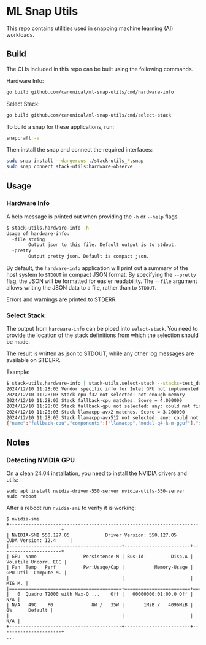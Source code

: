 # ML Snap Utils

This repo contains utilities used in snapping machine learning (AI) workloads.

## Build

The CLIs included in this repo can be built using the following commands.

Hardware Info:

```bash
go build github.com/canonical/ml-snap-utils/cmd/hardware-info
```

Select Stack:

```bash
go build github.com/canonical/ml-snap-utils/cmd/select-stack
```

To build a snap for these applications, run:

```bash
snapcraft -v
```

Then install the snap and connect the required interfaces:

```bash
sudo snap install --dangerous ./stack-utils_*.snap
sudo snap connect stack-utils:hardware-observe 
```

## Usage

### Hardware Info

A help message is printed out when providing the `-h` or `--help` flags.

```bash
$ stack-utils.hardware-info -h
Usage of hardware-info:
  -file string
        Output json to this file. Default output is to stdout.
  -pretty
        Output pretty json. Default is compact json.
```

By default, the `hardware-info` application will print out a summary of the host system to `STDOUT` in compact JSON
format.
By specifying the `--pretty` flag, the JSON will be formatted for easier readability.
The `--file` argument allows writing the JSON data to a file, rather than to `STDOUT`.

Errors and warnings are printed to STDERR.

### Select Stack

The output from `hardware-info` can be piped into `select-stack`.
You need to provide the location of the stack definitions from which the selection should be made.

The result is written as json to STDOUT, while any other log messages are available on STDERR.

Example:

```bash
$ stack-utils.hardware-info | stack-utils.select-stack --stacks=test_data/stacks/
2024/12/10 11:28:03 Vendor specific info for Intel GPU not implemented
2024/12/10 11:28:03 Stack cpu-f32 not selected: not enough memory
2024/12/10 11:28:03 Stack fallback-cpu matches. Score = 4.000000
2024/12/10 11:28:03 Stack fallback-gpu not selected: any: could not find a required device
2024/12/10 11:28:03 Stack llamacpp-avx2 matches. Score = 3.200000
2024/12/10 11:28:03 Stack llamacpp-avx512 not selected: any: could not find a required device
{"name":"fallback-cpu","components":["llamacpp","model-q4-k-m-gguf"],"score":4}
```

## Notes

### Detecting NVIDIA GPU

On a clean 24.04 installation, you need to install the NVIDIA drivers and utils:

```
sudo apt install nvidia-driver-550-server nvidia-utils-550-server
sudo reboot
```

After a reboot run `nvidia-smi` to verify it is working:

```
$ nvidia-smi    
+-----------------------------------------------------------------------------------------+
| NVIDIA-SMI 550.127.05             Driver Version: 550.127.05     CUDA Version: 12.4     |
|-----------------------------------------+------------------------+----------------------+
| GPU  Name                 Persistence-M | Bus-Id          Disp.A | Volatile Uncorr. ECC |
| Fan  Temp   Perf          Pwr:Usage/Cap |           Memory-Usage | GPU-Util  Compute M. |
|                                         |                        |               MIG M. |
|=========================================+========================+======================|
|   0  Quadro T2000 with Max-Q ...    Off |   00000000:01:00.0 Off |                  N/A |
| N/A   49C    P0              8W /   35W |       1MiB /   4096MiB |      0%      Default |
|                                         |                        |                  N/A |
+-----------------------------------------+------------------------+----------------------+
...
```
